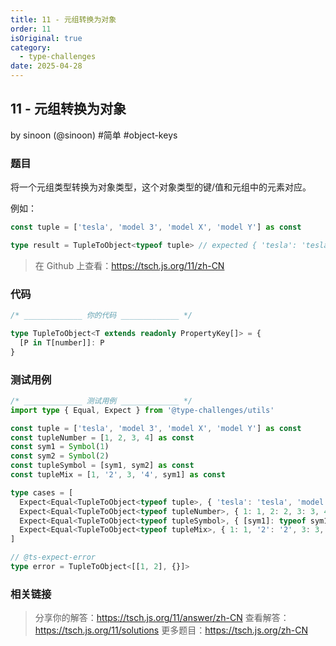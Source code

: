 ```yaml
---
title: 11 - 元组转换为对象
order: 11
isOriginal: true
category:
  - type-challenges
date: 2025-04-28
---
```


11 - 元组转换为对象
-------
by sinoon (@sinoon) #简单 #object-keys

### 题目

将一个元组类型转换为对象类型，这个对象类型的键/值和元组中的元素对应。

例如：

```ts
const tuple = ['tesla', 'model 3', 'model X', 'model Y'] as const

type result = TupleToObject<typeof tuple> // expected { 'tesla': 'tesla', 'model 3': 'model 3', 'model X': 'model X', 'model Y': 'model Y'}
```

> 在 Github 上查看：https://tsch.js.org/11/zh-CN

### 代码

```ts
/* _____________ 你的代码 _____________ */

type TupleToObject<T extends readonly PropertyKey[]> = {
  [P in T[number]]: P
}

```

### 测试用例

```ts
/* _____________ 测试用例 _____________ */
import type { Equal, Expect } from '@type-challenges/utils'

const tuple = ['tesla', 'model 3', 'model X', 'model Y'] as const
const tupleNumber = [1, 2, 3, 4] as const
const sym1 = Symbol(1)
const sym2 = Symbol(2)
const tupleSymbol = [sym1, sym2] as const
const tupleMix = [1, '2', 3, '4', sym1] as const

type cases = [
  Expect<Equal<TupleToObject<typeof tuple>, { 'tesla': 'tesla', 'model 3': 'model 3', 'model X': 'model X', 'model Y': 'model Y' }>>,
  Expect<Equal<TupleToObject<typeof tupleNumber>, { 1: 1, 2: 2, 3: 3, 4: 4 }>>,
  Expect<Equal<TupleToObject<typeof tupleSymbol>, { [sym1]: typeof sym1, [sym2]: typeof sym2 }>>,
  Expect<Equal<TupleToObject<typeof tupleMix>, { 1: 1, '2': '2', 3: 3, '4': '4', [sym1]: typeof sym1 }>>,
]

// @ts-expect-error
type error = TupleToObject<[[1, 2], {}]>

```

### 相关链接

> 分享你的解答：https://tsch.js.org/11/answer/zh-CN
> 查看解答：https://tsch.js.org/11/solutions
> 更多题目：https://tsch.js.org/zh-CN
